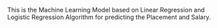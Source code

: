 This is the Machine Learning Model based on Linear Regression and Logistic Regression Algorithm for predicting the Placement and Salary. 
